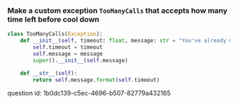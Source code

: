 ### Make a custom exception `TooManyCalls` that accepts how many time left before cool down

```python
class TooManyCalls(Exception):
    def __init__(self, timeout: float, message: str = "You've already made too many calls. Chill for at least {:.2} seconds"):
        self.timeout = timeout
        self.message = message
        super().__init__(self.message)

    def __str__(self):
        return self.message.format(self.timeout)
```

question id: 1b0dc139-c5ec-4696-b507-82779a432165